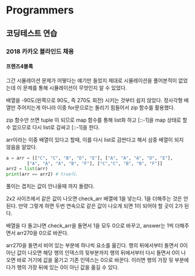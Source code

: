 # Programmers

## 코딩테스트 연습 

### 2018 카카오 블라인드 채용

#### 프렌즈4블록

그간 시뮬레이션 문제가 어떻다는 얘기만 들었지 제대로 시뮬레이션을 풀어본적이 없었는데 이 문제를 통해 시뮬레이션이 무엇인지 알 수 있었다.

배열을 -90도(왼쪽으로 90도, 즉 270도 회전) 시키는 것부터 쉽지 않았다. 정사각형 배열만 주어지는게 아니라 이중 for문으로는 돌리기 힘들어서 zip 함수를 활용했다.

zip 함수만 쓰면 tuple 이 되므로 map 함수를 통해 list화 하고 [::-1]을 map 상태로 할 수 없으므로 다시 list로 감싸고 [::-1]을 한다.

arr이라는 이중 배열이 있다고 할때, 이를 다시 list로 감싼다고 해서 삼중 배열이 되지 않음을 알았다.

```python
a = arr = [["C", "C", "B", "D", "E"], ["A", "A", "A", "D", "E"],
        ["A", "A", "A", "B", "F"], ["C","C", "B", "B", "F"]]
arr2 = list(arr)
print(arr == arr2) # true다.
```



풀이는 겹치는 값이 안나올때 까지 돌렸다.

2x2 사이즈에서 같은 값이 나오면 check_arr 배열에 1을 넣는다. 1을 더해주는 것은 안된다. 만약 그렇게 하면 두번 연속으로 같은 값이 나오게 되면 1이 되어야 할 곳이 2가 된다.

배열을 다 돌고나면 check_arr을 돌면서 1을 모두 0으로 바꾸고, answer는 1씩 더해주면서 arr270을 0으로 바꾼다.

arr270을 돌면서 비어 있는 부분에 하나씩 요소를 옮긴다. 행의 뒤에서부터 돌면서 0이 아닌 값이 나오면 해당 행의 인덱스의 뒷부분까지 행의 뒤에서부터 다시 돌면서 0이 나오면 바로 거기에 값을 옮기고 기존 인덱스는 0으로 바꾼다. 이러면 행의 가장 뒷 부분에다가 행의 가장 뒤에 있는 0이 아닌 값을 옮길 수 있다.